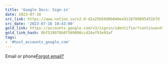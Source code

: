 ```yaml
---
title: 'Google Docs: Sign-in'
date: 2023-07-16
src_link: https://www.notion.so/v2-0-d2a25b59d0b040ee912878909545167d
src_date: '2023-07-16 10:43:00'
gold_link: https://accounts.google.com/v3/signin/identifier?continue=https%3A%2F%2Fdocs.google.com%2Fdocument%2Fd%2F1hTC7f4KUQUgyNyKYb--w6Y2hsf55YDGk%2Fedit&followup=https%3A%2F%2Fdocs.google.com%2Fdocument%2Fd%2F1hTC7f4KUQUgyNyKYb--w6Y2hsf55YDGk%2Fedit&ifkv=AaSxoQwEtBYdahDnki3K4ULk5Lm_oeAxpsRdbq-UHSbsuzpeYlakrzM9h5Ixb5PeVUhlKjhurtvKIQ&ltmpl=docs&osid=1&passive=1209600&service=wise&flowName=WebLiteSignIn&flowEntry=ServiceLogin&dsh=S-1744496001%3A1715501801927501
gold_link_hash: 8bf519978b8f569090ccd26ef93e93af
tags:
- '#host_accounts_google_com'
---
```


Email or phone[Forgot email?](/signin/usernamerecovery?continue=https://docs.google.com/document/d/1hTC7f4KUQUgyNyKYb--w6Y2hsf55YDGk/edit&dsh=S-1744496001:1715501801927501&flowEntry=ServiceLogin&flowName=WebLiteSignIn&followup=https://docs.google.com/document/d/1hTC7f4KUQUgyNyKYb--w6Y2hsf55YDGk/edit&ifkv=AaSxoQwEtBYdahDnki3K4ULk5Lm_oeAxpsRdbq-UHSbsuzpeYlakrzM9h5Ixb5PeVUhlKjhurtvKIQ&ltmpl=docs&osid=1&service=wise)